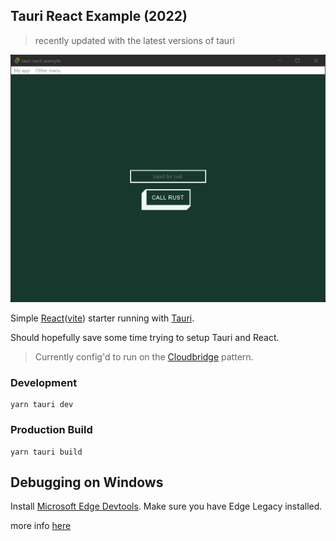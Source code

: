 ## Tauri React Example (2022)

> recently updated with the latest versions of tauri

![test-screenshot.jpg](./docs/test-screenshot.png)

Simple [React](https://create-react-app.dev/)([vite](https://vitejs.dev/)) starter running with [Tauri](https://tauri.studio/).

Should hopefully save some time trying to setup Tauri and React.

> Currently config'd to run on the [Cloudbridge](https://tauri.studio/docs/usage/patterns/cloudbridge) pattern.

### Development

```
yarn tauri dev
```

### Production Build

```
yarn tauri build
```


## Debugging on Windows

Install [Microsoft Edge Devtools](https://www.microsoft.com/en-au/p/microsoft-edge-devtools-preview/9mzbfrmz0mnj?rtc=1&activetab=pivot:overviewtab). Make sure you have Edge Legacy installed.

more info [here](https://github.com/tauri-apps/tauri/wiki/04.-MS-Windows-Setup#devtools)
